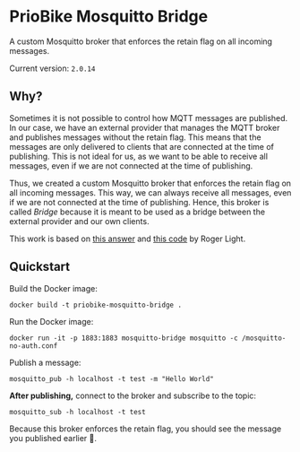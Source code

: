 # PrioBike Mosquitto Bridge

A custom Mosquitto broker that enforces the retain flag on all incoming messages.

Current version: `2.0.14`

## Why?

Sometimes it is not possible to control how MQTT messages are published. In our case, we have an external provider that manages the MQTT broker and publishes messages without the retain flag. This means that the messages are only delivered to clients that are connected at the time of publishing. This is not ideal for us, as we want to be able to receive all messages, even if we are not connected at the time of publishing.

Thus, we created a custom Mosquitto broker that enforces the retain flag on all incoming messages. This way, we can always receive all messages, even if we are not connected at the time of publishing. Hence, this broker is called *Bridge* because it is meant to be used as a bridge between the external provider and our own clients.

This work is based on [this answer](https://forum.cedalo.com/t/setup-mosquitto-to-treat-all-messages-as-retained/296/2) and [this code](https://github.com/eclipse/mosquitto/blob/1382fded00fa0f77d1eb04a3e0279ee3a0500681/plugins/examples/force-retain/mosquitto_force_retain.c) by Roger Light.

## Quickstart

Build the Docker image:

```
docker build -t priobike-mosquitto-bridge .
```

Run the Docker image:

```
docker run -it -p 1883:1883 mosquitto-bridge mosquitto -c /mosquitto-no-auth.conf
```

Publish a message:

```
mosquitto_pub -h localhost -t test -m "Hello World"
```

**After publishing,** connect to the broker and subscribe to the topic:

```
mosquitto_sub -h localhost -t test
```

Because this broker enforces the retain flag, you should see the message you published earlier 🎉.
